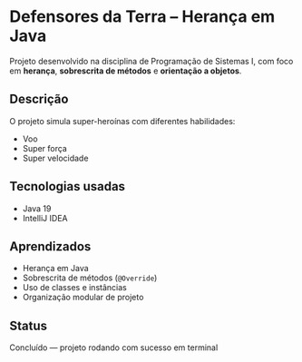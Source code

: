 # Defensores da Terra – Herança em Java

Projeto desenvolvido na disciplina de Programação de Sistemas I, com foco em **herança**, **sobrescrita de métodos** e **orientação a objetos**.

##  Descrição
O projeto simula super-heroínas com diferentes habilidades:
- Voo
- Super força
- Super velocidade

##  Tecnologias usadas
- Java 19
- IntelliJ IDEA

## Aprendizados
- Herança em Java
- Sobrescrita de métodos (`@Override`)
- Uso de classes e instâncias
- Organização modular de projeto

## Status
Concluído — projeto rodando com sucesso em terminal
